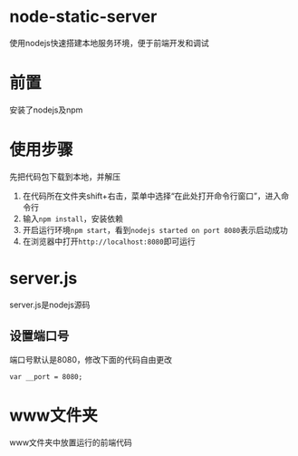 # node-static-server
使用nodejs快速搭建本地服务环境，便于前端开发和调试

# 前置
安装了nodejs及npm

# 使用步骤

先把代码包下载到本地，并解压
1. 在代码所在文件夹shift+右击，菜单中选择“在此处打开命令行窗口”，进入命令行
2. 输入`npm install`，安装依赖
3. 开启运行环境`npm start`，看到`nodejs started on port 8080`表示启动成功
4. 在浏览器中打开`http://localhost:8080`即可运行

# server.js
server.js是nodejs源码

## 设置端口号
端口号默认是8080，修改下面的代码自由更改
```
var __port = 8080;
```

# www文件夹
www文件夹中放置运行的前端代码

